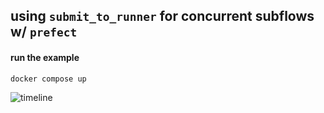 ## using `submit_to_runner` for concurrent subflows w/ `prefect`

#### run the example
```bash
docker compose up
```

![timeline](https://github.com/zzstoatzz/submit-to-runner-demo/assets/31014960/da191276-3ec1-43dc-aff7-7d3f937cd343)
